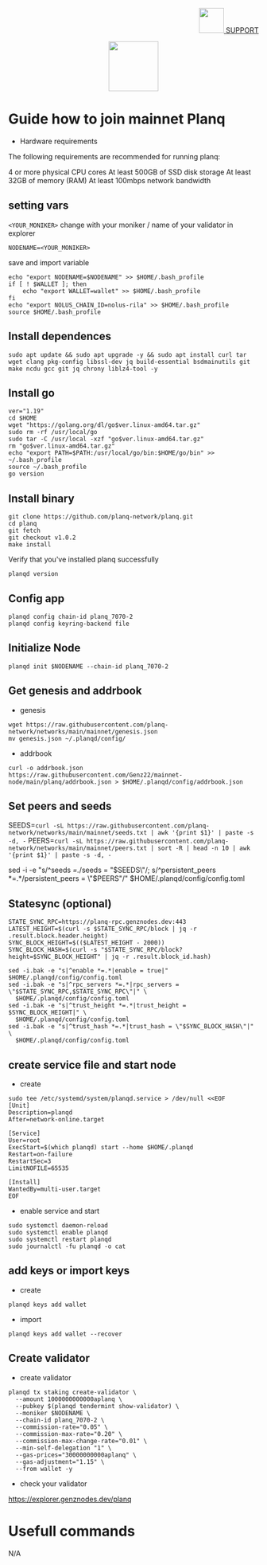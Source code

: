<p align="right">
    <a href="https://t.me/genznodes">
    <img width="auto" height="50" src="https://user-images.githubusercontent.com/94878333/204091299-78a00a6b-a288-4db5-883f-1ef5106020e4.jpg">
    SUPPORT
    </a>
</p>


<p align="center">
    <img height="100" width="auto" src="https://user-images.githubusercontent.com/94878333/211021651-2a062102-6b16-4169-a537-4aa6606ffe57.jpg">
</p>

# Guide how to join mainnet Planq

- Hardware requirements

The following requirements are recommended for running planq:

4 or more physical CPU cores
At least 500GB of SSD disk storage
At least 32GB of memory (RAM)
At least 100mbps network bandwidth

## setting vars

`<YOUR_MONIKER>` change with your moniker / name of your validator in explorer

```
NODENAME=<YOUR_MONIKER>
```

save and import variable

```
echo "export NODENAME=$NODENAME" >> $HOME/.bash_profile
if [ ! $WALLET ]; then
	echo "export WALLET=wallet" >> $HOME/.bash_profile
fi
echo "export NOLUS_CHAIN_ID=nolus-rila" >> $HOME/.bash_profile
source $HOME/.bash_profile
```

## Install dependences

```
sudo apt update && sudo apt upgrade -y && sudo apt install curl tar wget clang pkg-config libssl-dev jq build-essential bsdmainutils git make ncdu gcc git jq chrony liblz4-tool -y
```

## Install go

```
ver="1.19"
cd $HOME
wget "https://golang.org/dl/go$ver.linux-amd64.tar.gz"
sudo rm -rf /usr/local/go
sudo tar -C /usr/local -xzf "go$ver.linux-amd64.tar.gz"
rm "go$ver.linux-amd64.tar.gz"
echo "export PATH=$PATH:/usr/local/go/bin:$HOME/go/bin" >> ~/.bash_profile
source ~/.bash_profile
go version
```

## Install binary

```
git clone https://github.com/planq-network/planq.git
cd planq
git fetch
git checkout v1.0.2
make install
```

Verify that you've installed planq successfully

```
planqd version
```

## Config app

```
planqd config chain-id planq_7070-2
planqd config keyring-backend file
```

## Initialize Node

```
planqd init $NODENAME --chain-id planq_7070-2
```

## Get genesis and addrbook

- genesis

```
wget https://raw.githubusercontent.com/planq-network/networks/main/mainnet/genesis.json
mv genesis.json ~/.planqd/config/
```

- addrbook

```
curl -o addrbook.json https://raw.githubusercontent.com/Genz22/mainnet-node/main/planq/addrbook.json > $HOME/.planqd/config/addrbook.json
```

## Set peers and seeds

SEEDS=`curl -sL https://raw.githubusercontent.com/planq-network/networks/main/mainnet/seeds.txt | awk '{print $1}' | paste -s -d, -`
PEERS=`curl -sL https://raw.githubusercontent.com/planq-network/networks/main/mainnet/peers.txt | sort -R | head -n 10 | awk '{print $1}' | paste -s -d, -`

sed -i -e "s/^seeds *=.*/seeds = \"$SEEDS\"/; s/^persistent_peers *=.*/persistent_peers = \"$PEERS\"/" $HOME/.planqd/config/config.toml

## Statesync (optional)

```
STATE_SYNC_RPC=https://planq-rpc.genznodes.dev:443
LATEST_HEIGHT=$(curl -s $STATE_SYNC_RPC/block | jq -r .result.block.header.height)
SYNC_BLOCK_HEIGHT=$(($LATEST_HEIGHT - 2000))
SYNC_BLOCK_HASH=$(curl -s "$STATE_SYNC_RPC/block?height=$SYNC_BLOCK_HEIGHT" | jq -r .result.block_id.hash)

sed -i.bak -e "s|^enable *=.*|enable = true|" $HOME/.planqd/config/config.toml
sed -i.bak -e "s|^rpc_servers *=.*|rpc_servers = \"$STATE_SYNC_RPC,$STATE_SYNC_RPC\"|" \
  $HOME/.planqd/config/config.toml
sed -i.bak -e "s|^trust_height *=.*|trust_height = $SYNC_BLOCK_HEIGHT|" \
  $HOME/.planqd/config/config.toml
sed -i.bak -e "s|^trust_hash *=.*|trust_hash = \"$SYNC_BLOCK_HASH\"|" \
  $HOME/.planqd/config/config.toml
```

## create service file and start node

- create

```
sudo tee /etc/systemd/system/planqd.service > /dev/null <<EOF
[Unit]
Description=planqd
After=network-online.target

[Service]
User=root
ExecStart=$(which planqd) start --home $HOME/.planqd
Restart=on-failure
RestartSec=3
LimitNOFILE=65535

[Install]
WantedBy=multi-user.target
EOF
```

- enable service and start

```
sudo systemctl daemon-reload
sudo systemctl enable planqd
sudo systemctl restart planqd
sudo journalctl -fu planqd -o cat
```

## add keys or import keys

- create

```
planqd keys add wallet
```

- import

```
planqd keys add wallet --recover
```

## Create validator

- create validator

```
planqd tx staking create-validator \
  --amount 1000000000000aplanq \
  --pubkey $(planqd tendermint show-validator) \
  --moniker $NODENAME \
  --chain-id planq_7070-2 \
  --commission-rate="0.05" \
  --commission-max-rate="0.20" \
  --commission-max-change-rate="0.01" \
  --min-self-delegation "1" \
  --gas-prices="30000000000aplanq" \
  --gas-adjustment="1.15" \
  --from wallet -y
```

- check your validator 

https://explorer.genznodes.dev/planq

# Usefull commands

N/A
